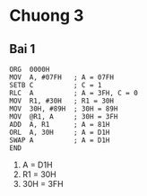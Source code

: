 # Chuong 3 

## Bai 1 

```assembly
ORG  0000H
MOV  A, #07FH   ; A = 07FH 
SETB C          ; C = 1 
RLC  A          ; A = 3FH, C = 0
MOV  R1, #30H   ; R1 = 30H
MOV  30H, #89H  ; 30H = 89H
MOV  @R1, A     ; 30H = 3FH
ADD  A, R1      ; A = 81H 
ORL  A, 30H     ; A = D1H
SWAP A          ; A = D1H
END
```

1. A   = D1H
2. R1  = 30H  
3. 30H = 3FH
